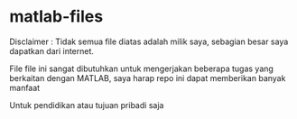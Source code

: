 # matlab-files
 
Disclaimer : Tidak semua file diatas adalah milik saya, sebagian besar saya dapatkan dari internet. 

File file ini sangat dibutuhkan untuk mengerjakan beberapa tugas yang berkaitan dengan MATLAB, saya harap repo ini dapat memberikan banyak manfaat

Untuk pendidikan atau tujuan pribadi saja

